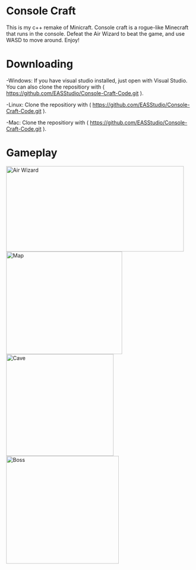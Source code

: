 # Console Craft
This is my c++ remake of Minicraft. Console craft is a rogue-like Minecraft that runs in the console. Defeat the Air Wizard to beat the game, and use WASD to move around. Enjoy!

# Downloading
-Windows: If you have visual studio installed, just open with Visual Studio. You can also clone the repositiory with ( https://github.com/EASStudio/Console-Craft-Code.git ). 

-Linux: Clone the repositiory with ( https://github.com/EASStudio/Console-Craft-Code.git ).

-Mac: Clone the repositiory with ( https://github.com/EASStudio/Console-Craft-Code.git ).

# Gameplay
<img width="478" height="230" alt="Air Wizard" src="https://github.com/user-attachments/assets/a9caa7a0-d89c-4758-b440-144ed914d36d" />
<img width="312" height="276" alt="Map" src="https://github.com/user-attachments/assets/1dd5cffc-95ed-408a-a59e-7e5c3bebb99b" />
<img width="289" height="274" alt="Cave" src="https://github.com/user-attachments/assets/26ca608b-f2d8-4491-8a06-7684cd77554b" />
<img width="303" height="290" alt="Boss " src="https://github.com/user-attachments/assets/5dcc0970-72fe-4be7-bc1d-0af19ebdd3e6" />

